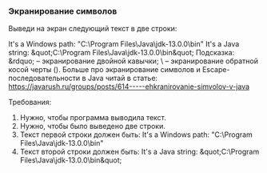 
### Экранирование символов

Выведи на экран следующий текст в две строки:

It&#39;s a Windows path: &quot;C:\Program Files\Java\jdk-13.0.0\bin&quot;
It&#39;s a Java string: \&quot;C:\\Program Files\\Java\\jdk-13.0.0\\bin\&quot;
Подсказка:
\&rdquo; &ndash; экранирование двойной кавычки;
\\ &ndash; экранирование обратной косой черты (\).
Больше про экранирование символов и Escape-последовательности в Java читай в статье:
https://javarush.ru/groups/posts/614-----ehkranirovanie-simvolov-v-java


Требования:
1.	Нужно, чтобы программа выводила текст.
2.	Нужно, чтобы было выведено две строки.
3.	Текст первой строки должен быть: It&#39;s a Windows path: &quot;C:\Program Files\Java\jdk-13.0.0\bin&quot;
4.	Текст второй строки должен быть: It&#39;s a Java string: \&quot;C:\\Program Files\\Java\\jdk-13.0.0\\bin\&quot;


